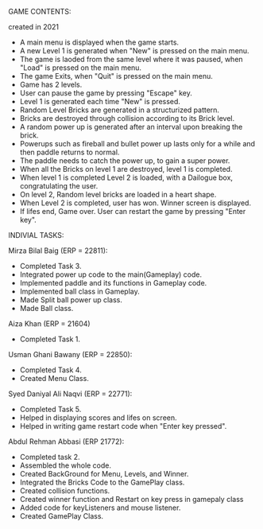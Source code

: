 
GAME CONTENTS:

created in 2021

* A main menu is displayed when the game starts.
* A new Level 1 is generated when "New" is pressed on the main menu.
* The game is laoded from the same level where it was paused, when "Load" is pressed   on the main menu.
* The game Exits, when "Quit" is pressed on the main menu.
* Game has 2 levels.
* User can pause the game by pressing "Escape" key.
* Level 1 is generated each time "New" is pressed.
* Random Level Bricks are generated in a structurized pattern.
* Bricks are destroyed through collision according to its Brick level.
* A random power up is generated after an interval upon breaking the brick.
* Powerups such as fireball and bullet power up lasts only for a while and then paddle returns to normal.
* The paddle needs to catch the power up, to gain a super power.
* When all the Bricks on level 1 are destroyed, level 1 is completed.
* When level 1 is completed Level 2 is loaded, with a Dailogue box, congratulating the   user.
* On level 2, Random level bricks are loaded in a heart shape.
* When Level 2 is completed, user has won. Winner screen is displayed.
* If lifes end, Game over. User can restart the game by pressing "Enter key".





INDIVIAL TASKS:

Mirza Bilal Baig (ERP = 22811):

- Completed Task 3. 
- Integrated power up code to the main(Gameplay) code.
- Implemented paddle and its functions in Gameplay code.
- Implemented ball class in Gameplay.
- Made Split ball power up class.
- Made Ball class.

Aiza Khan (ERP = 21604)

- Completed Task 1.

Usman Ghani Bawany (ERP = 22850):

- Completed Task 4.
- Created Menu Class.

Syed Daniyal Ali Naqvi (ERP = 22771):

- Completed Task 5. 
- Helped in displaying scores and lifes on screen.
- Helped in writing game restart code when "Enter key pressed".

Abdul Rehman Abbasi (ERP 21772):

- Completed task 2. 
- Assembled the whole code.
- Created BackGround for Menu, Levels, and Winner.
- Integrated the Bricks Code to the GamePlay class.
- Created collision functions.
- Created winner function and Restart on key press in gamepaly class
- Added code for keyListeners and mouse listener.
- Created GamePlay Class.



